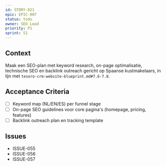 ```yaml
---
id: STORY-021
epic: EPIC-007
status: todo
owner: SEO Lead
priority: P1
sprint: S1
---
```


## Context
Maak een SEO-plan met keyword research, on-page optimalisatie, technische SEO en backlink outreach gericht op Spaanse kustmakelaars, in lijn met `tesoro-crm-website-blueprint.md#7.6-7.8`.

## Acceptance Criteria
- [ ] Keyword map (NL/EN/ES) per funnel stage
- [ ] On-page SEO guidelines voor core pagina's (homepage, pricing, features)
- [ ] Backlink outreach plan en tracking template

## Issues
- ISSUE-055
- ISSUE-056
- ISSUE-057
